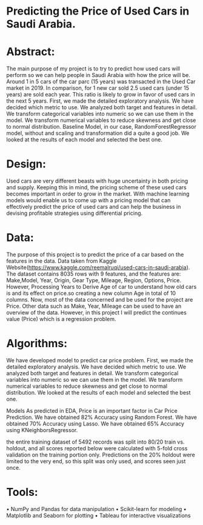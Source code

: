 # Predicting the Price of Used Cars in Saudi Arabia.

# Abstract:
The main purpose of my project is to try to predict how used cars will perform so we can help people in Saudi Arabia with how the price will be. Around 1 in 5 cars of the car parc (15 years) was transacted in the Used Car market in 2019. In comparison, for 1 new car sold 2.5 used cars (under 15 years) are sold each year. This ratio is likely to grow in favor of used cars in the next 5 years. First, we made the detailed exploratory analysis. We have decided which metric to use. We analyzed both target and features in detail. We transform categorical variables into numeric so we can use them in the model. We transform numerical variables to reduce skewness and get close to normal distribution. Baseline Model, in our case, RandomForestRegressor model, without and scaling and transformation did a quite a good job. We looked at the results of each model and selected the best one.

# Design:
Used cars are very different beasts with huge uncertainty in both pricing and supply. Keeping this in mind, the pricing scheme of these used cars becomes important in order to grow in the market. With machine learning models would enable us to come up with a pricing model that can effectively predict the price of used cars and can help the business in devising profitable strategies using differential pricing.

# Data:

The purpose of this project is to predict the price of a car based on the features in the data. Data taken from Kaggle Website(https://www.kaggle.com/reemalruqi/used-cars-in-saudi-arabia). The dataset contains 8035 rows with 9 features, and the features are: Make,Model, Year, Origin, Gear Type, Mileage, Region, Options, Price. However, Processing Years to Derive Age of car to understand how old cars is and its effect on price.so creating a new column Age in total of 10 columns. 
Now, most of the data concerned and be used for the project are Price. Other data such as Make, Year, Mileage can be used to have an overview of the data. However, in this project I will predict the continues value (Price) which is a regression problem.

# Algorithms:
We have developed model to predict car price problem.
First, we made the detailed exploratory analysis.
We have decided which metric to use. We analyzed both target and features in detail. We transform categorical variables into numeric so we can use them in the model. We transform numerical variables to reduce skewness and get close to normal distribution. We looked at the results of each model and selected the best one. 

Models
As predicted in EDA, Price is an important factor in Car Price Prediction. We have obtained 82% Accuracy using Random Forest. We have obtained 70% Accuracy using Lasso. We have obtained 65% Accuracy using KNeighborsRegressor.

the entire training dataset of 5492 records was split into 80/20 train vs. holdout, and all scores reported below were calculated with 5-fold cross validation on the training portion only. Predictions on the 20% holdout were limited to the very end, so this split was only used, and scores seen just once.


# Tools:
•	NumPy and Pandas for data manipulation
•	Scikit-learn for modeling
•	Matplotlib and Seaborn for plotting
•	Tableau for interactive visualizations




 



